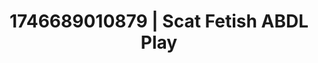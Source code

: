 ---
categories:
- Vocal tease
- Fantasy lover
- Spiritual kink
- AI-generated
- Naughty expression
- Consent-based play
- ASMR
- Cosplay
image: /assets/images/1746689010879.jpg
layout: post
seo:
  description: Featured content with artistic ABDL Play, Scat Fetish. HD images available.
  keywords: ABDL Play, Scat Fetish
  og_image: /assets/images/1746689010879.jpg
  schema_type: VisualArtwork
tags:
- '#1746689010879'
- Scat Fetish
- ABDL Play
title: 1746689010879 | Scat Fetish ABDL Play
---